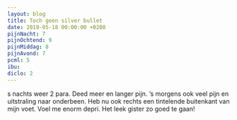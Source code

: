 ```yaml
---
layout: blog
title: Toch geen silver bullet
date: 2019-05-18 00:00:00 +0200
pijnNacht: 7
pijnOchtend: 9
pijnMiddag: 8
pijnAvond: 7
pcml: 5
ibu: 
diclo: 2
---
```


s nachts weer 2 para. Deed meer en langer pijn. ’s morgens ook veel pijn en uitstraling naar onderbeen. Heb nu ook rechts een tintelende buitenkant van mijn voet. Voel me enorm depri. Het leek gister zo goed te gaan!

